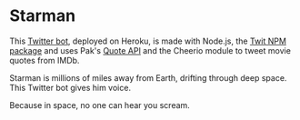 # Starman
This [Twitter bot](https://twitter.com/aka__starman), deployed on Heroku, is made with Node.js, the [Twit NPM package](https://github.com/ttezel/twit) and uses Pak's [Quote API](http://quote.machinu.net/api/) and the Cheerio module to tweet movie quotes from IMDb.

Starman is millions of miles away from Earth, drifting through deep space. This Twitter bot gives him voice.

Because in space, no one can hear you scream.
